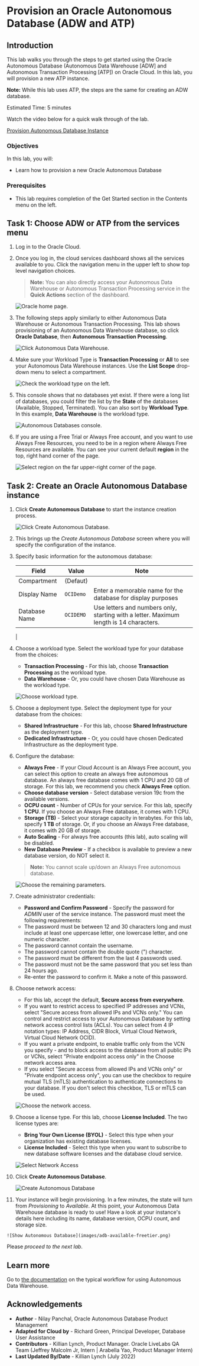 # Provision an Oracle Autonomous Database (ADW and ATP)

## Introduction

This lab walks you through the steps to get started using the Oracle Autonomous Database (Autonomous Data Warehouse [ADW] and Autonomous Transaction Processing [ATP]) on Oracle Cloud. In this lab, you will provision a new ATP instance.

 **Note:** While this lab uses ATP, the steps are the same for creating an ADW database.

Estimated Time: 5 minutes

Watch the video below for a quick walk through of the lab.

[Provision Autonomous Database Instance](youtube:a6Jm7lYaCWI)

### Objectives

In this lab, you will:

-   Learn how to provision a new Oracle Autonomous Database

### Prerequisites

- This lab requires completion of the Get Started section in the Contents menu on the left.

## Task 1: Choose ADW or ATP from the services menu

1. Log in to the Oracle Cloud.
2. Once you log in, the cloud services dashboard shows all the services available to you. Click the navigation menu in the upper left to show top level navigation choices.

    > **Note:** You can also directly access your Autonomous Data Warehouse or Autonomous Transaction Processing service in the __Quick Actions__ section of the dashboard.

    ![Oracle home page.](./images/oci-navigation.png " ")

3. The following steps apply similarly to either Autonomous Data Warehouse or Autonomous Transaction Processing. This lab shows provisioning of an Autonomous Data Warehouse database, so click **Oracle Database**, then **Autonomous Transaction Processing**.

    ![Click Autonomous Data Warehouse.](./images/oci-navigation-adw.png " ")

4. Make sure your Workload Type is **Transaction Processing** or **All** to see your Autonomous Data Warehouse instances. Use the **List Scope** drop-down menu to select a compartment. 

    ![Check the workload type on the left.](images/adb-choose.png " ")
 

5. This console shows that no databases yet exist. If there were a long list of databases, you could filter the list by the **State** of the databases (Available, Stopped, Terminated). You can also sort by **Workload Type**. In this example, **Data Warehouse** is the workload type.

    ![Autonomous Databases console.](./images/adb-no-database.png " ")


6. If you are using a Free Trial or Always Free account, and you want to use Always Free Resources, you need to be in a region where Always Free Resources are available. You can see your current default **region** in the top, right hand corner of the page.

    ![Select region on the far upper-right corner of the page.](./images/adb-select-region.png " ")


## Task 2: Create an Oracle Autonomous Database instance

1. Click **Create Autonomous Database** to start the instance creation process.

    ![Click Create Autonomous Database.](./images/adb-start-create.png)


2.  This brings up the *Create Autonomous Database* screen where you will specify the configuration of the instance.


3. Specify basic information for the autonomous database:

    | **Field**  | **Value** | Note |
    |---|---|---|
    | Compartment | (Defaut) | |
    | Display Name | `OCIDemo` | Enter a memorable name for the database for display purposes |
    | Database Name | `OCIDEMO` | Use letters and numbers only, starting with a letter. Maximum length is 14 characters. |
    |


4. Choose a workload type. Select the workload type for your database from the choices:

    - **Transaction Processing** - For this lab, choose **Transaction Processing** as the workload type.
    - **Data Warehouse** - Or, you could have chosen Data Warehouse as the workload type.

    ![Choose workload type.](./images/create-atp.png)


5. Choose a deployment type. Select the deployment type for your database from the choices:

    - **Shared Infrastructure** - For this lab, choose **Shared Infrastructure** as the deployment type.
    - **Dedicated Infrastructure** - Or, you could have chosen Dedicated Infrastructure as the deployment type.


6. Configure the database:

    - **Always Free** - If your Cloud Account is an Always Free account, you can select this option to create an always free autonomous database. An always free database comes with 1 CPU and 20 GB of storage. For this lab, we recommend you check **Always Free** option.
    - **Choose database version** - Select database version 19c from the available versions.
    - **OCPU count** - Number of CPUs for your service. For this lab, specify **1 CPU**. If you choose an Always Free database, it comes with 1 CPU.
    - **Storage (TB)** - Select your storage capacity in terabytes. For this lab, specify **1 TB** of storage. Or, if you choose an Always Free database, it comes with 20 GB of storage.
    - **Auto Scaling** - For always free accounts (this lab), auto scaling will be disabled.
    - **New Database Preview** - If a checkbox is available to preview a new database version, do NOT select it.

    > **Note:** You cannot scale up/down an Always Free autonomous database.

    ![Choose the remaining parameters.](./images/create-adb-configure.png)


7. Create administrator credentials:

    - **Password and Confirm Password** - Specify the password for *ADMIN* user of the service instance. The password must meet the following requirements:
    - The password must be between 12 and 30 characters long and must include at least one uppercase letter, one lowercase letter, and one numeric character.
    - The password cannot contain the username.
    - The password cannot contain the double quote (") character.
    - The password must be different from the last 4 passwords used.
    - The password must not be the same password that you set less than 24 hours ago.
    - Re-enter the password to confirm it. Make a note of this password.


8. Choose network access:
    - For this lab, accept the default, **Secure access from everywhere**.
    - If you want to restrict access to specified IP addresses and VCNs, select "Secure access from allowed IPs and VCNs only." You can control and restrict access to your Autonomous Database by setting network access control lists (ACLs). You can select from 4 IP notation types: IP Address, CIDR Block, Virtual Cloud Network, Virtual Cloud Network OCID).
    - If you want a private endpoint, to enable traffic only from the VCN you specify - and to block access to the database from all public IPs or VCNs, select "Private endpoint access only" in the Choose network access area.
    - If you select "Secure access from allowed IPs and VCNs only" or "Private endpoint access only", you can use the checkbox to require mutual TLS (mTLS) authentication to authenticate connections to your database. If you don't select this checkbox, TLS or mTLS can be used.

    ![Choose the network access.](./images/create-adb-network-access.png " ")



9. Choose a license type. For this lab, choose **License Included**. The two license types are:


    - **Bring Your Own License (BYOL)** - Select this type when your organization has existing database licenses.
    - **License Included** - Select this type when you want to subscribe to new database software licenses and the database cloud service.



    ![Select Network Access](./images/create-adb-license-type.png " ")


10. Click **Create Autonomous Database**.

    ![Create Autonomous Database](./images/create-adb.png " ")

11.  Your instance will begin provisioning. In a few minutes, the state will turn from *Provisioning* to *Available*. At this point, your Autonomous Data Warehouse database is ready to use! Have a look at your instance's details here including its name, database version, OCPU count, and storage size.


    ![Show Autonomous Database](images/adb-available-freetier.png)


Please *proceed to the next lab*.

## Learn more

Go to [the documentation](https://docs.oracle.com/en/cloud/paas/autonomous-data-warehouse-cloud/user/autonomous-workflow.html#GUID-5780368D-6D40-475C-8DEB-DBA14BA675C3) on the typical workflow for using Autonomous Data Warehouse.

## Acknowledgements

- **Author** - Nilay Panchal, Oracle Autonomous Database Product Management
- **Adapted for Cloud by** - Richard Green, Principal Developer, Database User Assistance
- **Contributors** - Killian Lynch, Product Manager. Oracle LiveLabs QA Team (Jeffrey Malcolm Jr, Intern | Arabella Yao, Product Manager Intern)
- **Last Updated By/Date** - Killian Lynch (July 2022)
